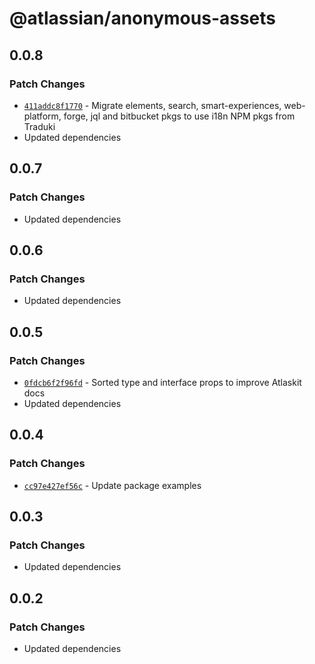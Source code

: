 # @atlassian/anonymous-assets

## 0.0.8

### Patch Changes

- [`411addc8f1770`](https://bitbucket.org/atlassian/atlassian-frontend-monorepo/commits/411addc8f1770) -
  Migrate elements, search, smart-experiences, web-platform, forge, jql and bitbucket pkgs to use
  i18n NPM pkgs from Traduki
- Updated dependencies

## 0.0.7

### Patch Changes

- Updated dependencies

## 0.0.6

### Patch Changes

- Updated dependencies

## 0.0.5

### Patch Changes

- [`0fdcb6f2f96fd`](https://bitbucket.org/atlassian/atlassian-frontend-monorepo/commits/0fdcb6f2f96fd) -
  Sorted type and interface props to improve Atlaskit docs
- Updated dependencies

## 0.0.4

### Patch Changes

- [`cc97e427ef56c`](https://bitbucket.org/atlassian/atlassian-frontend-monorepo/commits/cc97e427ef56c) -
  Update package examples

## 0.0.3

### Patch Changes

- Updated dependencies

## 0.0.2

### Patch Changes

- Updated dependencies
